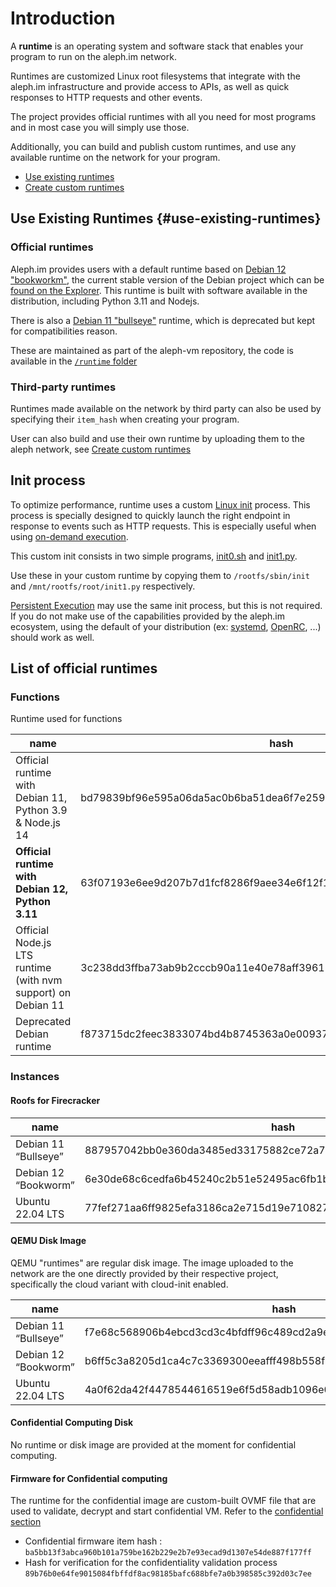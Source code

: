 # Introduction

A **runtime** is an operating system and software stack that enables your program to run on the aleph.im network.

Runtimes are customized Linux root filesystems that integrate with the aleph.im infrastructure and provide access to
APIs, as well as quick responses to HTTP requests and other events.

The project provides official runtimes with all you need for most programs and in most case you will simply use those.

Additionally, you can build and publish custom runtimes, and use any available runtime on the network for your program.

- [Use existing runtimes](#use-existing-runtimes)
- [Create custom runtimes](./create-custom-runtimes.md)

## Use Existing Runtimes {#use-existing-runtimes}
### Official runtimes

Aleph.im provides users with a default runtime based on [Debian 12 "bookworkm"](https://wiki.debian.org/DebianBookworm),
the current stable version of the Debian project which can
be [found on the Explorer](https://explorer.aleph.im/address/ETH/0x101d8D16372dBf5f1614adaE95Ee5CCE61998Fc9/message/STORE/63f07193e6ee9d207b7d1fcf8286f9aee34e6f12f101d2ec77c1229f92964696).
This runtime is built with software available in the distribution, including Python 3.11 and Nodejs.

There is also a [Debian 11 "bullseye"](https://wiki.debian.org/DebianBullseye) runtime, which is deprecated but kept for compatibilities reason.

These are maintained as part of the aleph-vm  repository, the code is available in the [`/runtime` folder](https://github.com/aleph-im/aleph-vm/tree/main/runtimes) 

[//]: # (Not available yet)

[//]: # (### Official minimal runtime for binaries &#40;Rust, Go, ...&#41;)

[//]: # ()

[//]: # (This official minimal runtime is designed to run Linux binaries quickly and efficiently. It is built on a minimal)

[//]: # (system, and does not include interpreters or virtual machines for popular programming languages. This makes launching)

[//]: # (# &#40;binaries fast and efficient.&#41;)

### Third-party runtimes

Runtimes made available on the network by third party can also be used by specifying their `item_hash` when creating your program.

User can also build and use their own runtime by uploading them to the aleph network, see  [Create custom runtimes](./custom.md)

##  Init process

To optimize performance, runtime uses a custom [Linux init](https://en.wikipedia.org/wiki/Init) process. This
process is specially designed to quickly launch the right endpoint in response to events such as HTTP requests. This is
especially useful when using [on-demand execution](../index.md#on-demand-execution).

This custom init consists in two simple programs, [init0.sh](https://raw.githubusercontent.com/aleph-im/aleph-vm/main/runtimes/aleph-alpine-3.13-python/init0.sh) and [init1.py](https://raw.githubusercontent.com/aleph-im/aleph-vm/main/runtimes/aleph-alpine-3.13-python/init1.py).

Use these in your custom runtime by copying them to `/rootfs/sbin/init` and 
`/mnt/rootfs/root/init1.py` respectively.

[Persistent Execution](../index.md#persistent-execution) may use the same init process, but this is not required. If you do not make use
of the capabilities provided by the aleph.im ecosystem, using the default of your distribution 
(ex: [systemd](https://systemd.io/), [OpenRC](https://github.com/OpenRC/openrc), ...) should work as well.

## List of official runtimes



### Functions
Runtime used for functions

| name                                                         | hash                                                                | filesystem |
|--------------------------------------------------------------|---------------------------------------------------------------------|------------|
| Official runtime with Debian 11, Python 3.9 & Node.js 14     | bd79839bf96e595a06da5ac0b6ba51dea6f7e2591bb913deccded04d831d29f4    | ext4       |
| **Official runtime with Debian 12, Python 3.11**             | 63f07193e6ee9d207b7d1fcf8286f9aee34e6f12f101d2ec77c1229f92964696    | ext4       |
| Official Node.js LTS runtime (with nvm support) on Debian 11 | 3c238dd3ffba73ab9b2cccb90a11e40e78aff396152de922a6d794a0a65a305e    | ext4       |
| Deprecated Debian runtime                                    | f873715dc2feec3833074bd4b8745363a0e0093746b987b4c8191268883b2463    | ext4       |


[//]: # (Web and current SDK)
[//]: # (`63f07193e6ee9d207b7d1fcf8286f9aee34e6f12f101d2ec77c1229f92964696`)
[//]: # (Old doc)
[//]: # (`bd79839bf96e595a06da5ac0b6ba51dea6f7e2591bb913deccded04d831d29f4`)
[//]: # (Old one in the SDK)
[//]: # (`f873715dc2feec3833074bd4b8745363a0e0093746b987b4c8191268883b2463`)

### Instances

#### Roofs for Firecracker
| name                 | hash                                                             | filesystem |
|----------------------|------------------------------------------------------------------|------------|
| Debian 11 “Bullseye” | 887957042bb0e360da3485ed33175882ce72a70d79f1ba599400ff4802b7cee7 | BTRFS      |
| Debian 12 “Bookworm” | 6e30de68c6cedfa6b45240c2b51e52495ac6fb1bd4b36457b3d5ca307594d595 | BTRFS      |
| Ubuntu 22.04 LTS     | 77fef271aa6ff9825efa3186ca2e715d19e7108279b817201c69c34cedc74c27 | BTRFS      |


#### QEMU Disk Image
QEMU "runtimes" are regular disk image. The image uploaded to the network are the one directly provided by their respective project, specifically the cloud variant with cloud-init enabled.

| name                 | hash                                                             | filesystem |
|----------------------|------------------------------------------------------------------|------------|
| Debian 11 “Bullseye” | f7e68c568906b4ebcd3cd3c4bfdff96c489cd2a9ef73ba2d7503f244dfd578de | disk img   |
| Debian 12 “Bookworm” | b6ff5c3a8205d1ca4c7c3369300eeafff498b558f71b851aa2114afd0a532717 | disk img   |
| Ubuntu 22.04 LTS     | 4a0f62da42f4478544616519e6f5d58adb1096e069b392b151d47c3609492d0c | disk img   |

#### Confidential Computing Disk
No runtime or disk image are provided at the moment for confidential computing.

#### Firmware for Confidential computing
The runtime for the confidential image are custom-built OVMF file that are used to validate, decrypt and start confidential VM. Refer to the [confidential section](../../computing/confidential/index.md)

* Confidential firmware item hash : `ba5bb13f3abca960b101a759be162b229e2b7e93ecad9d1307e54de887f177ff`
* Hash for verification for the confidentiality validation process `89b76b0e64fe9015084fbffdf8ac98185bafc688bfe7a0b398585c392d03c7ee`
